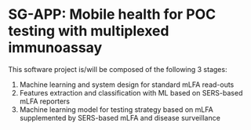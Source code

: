 # SG-APP: Mobile health for POC testing with multiplexed immunoassay

This software project is/will be composed of the following 3 stages:

1. Machine learning and system design for standard mLFA read-outs
2. Features extraction and classification with ML based on SERS-based mLFA reporters
3. Machine learning model for testing strategy based on mLFA supplemented by SERS-based mLFA and disease surveillance
